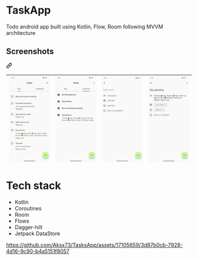 # TaskApp
Todo android app built using Kotlin, Flow, Room following MVVM architecture

<div class="markdown-heading" dir="auto"><h2 tabindex="-1" class="heading-element" dir="auto">Screenshots</h2><a id="user-content-screenshots" class="anchor" aria-label="Permalink: Screenshots" href="#screenshots"><svg class="octicon octicon-link" viewBox="0 0 16 16" version="1.1" width="16" height="16" aria-hidden="true"><path d="m7.775 3.275 1.25-1.25a3.5 3.5 0 1 1 4.95 4.95l-2.5 2.5a3.5 3.5 0 0 1-4.95 0 .751.751 0 0 1 .018-1.042.751.751 0 0 1 1.042-.018 1.998 1.998 0 0 0 2.83 0l2.5-2.5a2.002 2.002 0 0 0-2.83-2.83l-1.25 1.25a.751.751 0 0 1-1.042-.018.751.751 0 0 1-.018-1.042Zm-4.69 9.64a1.998 1.998 0 0 0 2.83 0l1.25-1.25a.751.751 0 0 1 1.042.018.751.751 0 0 1 .018 1.042l-1.25 1.25a3.5 3.5 0 1 1-4.95-4.95l2.5-2.5a3.5 3.5 0 0 1 4.95 0 .751.751 0 0 1-.018 1.042.751.751 0 0 1-1.042.018 1.998 1.998 0 0 0-2.83 0l-2.5 2.5a1.998 1.998 0 0 0 0 2.83Z"></path></svg></a></div>
<table>
<thead>
<tr>
<th><a target="_blank" rel="noopener noreferrer" href="https://github.com/Aksx73/TasksApp/blob/master/screenshots/Screenshot_20241117-211545.png"><img src="https://github.com/Aksx73/TasksApp/blob/master/screenshots/Screenshot_20241117-211545.png?raw=true" alt="sound meter" style="max-width: 100%;"></a></th>
<th><a target="_blank" rel="noopener noreferrer" href="https://github.com/Aksx73/TasksApp/blob/master/screenshots/Screenshot_20241117-211605.png"><img src="https://github.com/Aksx73/TasksApp/blob/master/screenshots/Screenshot_20241117-211605.png?raw=true" alt="sound meter" style="max-width: 100%;"></a></th>
<th><a target="_blank" rel="noopener noreferrer" href="https://github.com/Aksx73/TasksApp/blob/master/screenshots/Screenshot_20241117-211341.png"><img src=https://github.com/Aksx73/TasksApp/blob/master/screenshots/Screenshot_20241117-211341.png?raw=true" alt="sound meter" style="max-width: 100%;"></a></th>
<th><a target="_blank" rel="noopener noreferrer" href="https://github.com/Aksx73/TasksApp/blob/master/screenshots/Screenshot_20241117-211613.png"><img src=https://github.com/Aksx73/TasksApp/blob/master/screenshots/Screenshot_20241117-211613.png?raw=true" alt="sound meter" style="max-width: 100%;"></a></th>
</tr>
</thead>
</table>

# Tech stack
- Kotlin
- Coroutines
- Room
- Flows
- Dagger-hilt
- Jetpack DataStore

https://github.com/Aksx73/TasksApp/assets/17105659/3d87b0cb-7928-4d16-9c90-b4a5151f8057


